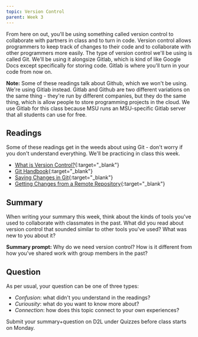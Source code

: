```yaml
---
topic: Version Control
parent: Week 3
---
```


From here on out, you'll be using something called version control to collaborate with partners in class and to turn in code. Version control allows programmers to keep track of changes to their code and to collaborate with other programmers more easily. The type of version control we'll be using is called Git. We'll be using it alongsize Gitlab, which is kind of like Google Docs except specifically for storing code. Gitlab is where you'll turn in your code from now on.

**Note:** Some of these readings talk about Github, which we won't be using. We're using Gitlab instead. Gitlab and Github are two different variations on the same thing - they're run by different companies, but they do the same thing, which is allow people to store programming projects in the cloud. We use Gitlab for this class because MSU runs an MSU-specific Gitlab server that all students can use for free.

## Readings
Some of these readings get in the weeds about using Git - don't worry if you don't understand everything. We'll be practicing in class this week.
* [What is Version Control?](https://www.atlassian.com/git/tutorials/what-is-version-control){:target="_blank"}
* [Git Handbook](https://guides.github.com/introduction/git-handbook/){:target="_blank"}
* [Saving Changes in Git](https://initialcommit.com/blog/saving-changes-in-git){:target="_blank"}
* [Getting Changes from a Remote Repository](https://docs.github.com/en/get-started/using-git/getting-changes-from-a-remote-repository){:target="_blank"}

## Summary

When writing your summary this week, think about the kinds of tools you've used to collaborate with classmates in the past. What did you read about version control that sounded similar to other tools you've used? What was new to you about it?

**Summary prompt:** Why do we need version control? How is it different from how you've shared work with group members in the past?

## Question

As per usual, your question can be one of three types:
* *Confusion*: what didn't you understand in the readings?
* *Curiousity*: what do you want to know more about?
* *Connection*: how does this topic connect to your own experiences?

Submit your summary+question on D2L under Quizzes before class starts on Monday.

